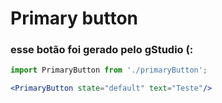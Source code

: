 # Primary button

### esse botão foi gerado pelo gStudio (:
```jsx
import PrimaryButton from './primaryButton';

<PrimaryButton state="default" text="Teste"/>
 
 
 
 ```